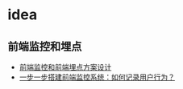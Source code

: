 # idea

## 前端监控和埋点

- [前端监控和前端埋点方案设计](https://github.com/forthealllight/blog/issues/23)
- [一步一步搭建前端监控系统：如何记录用户行为？](https://blog.fundebug.com/2019/08/03/how-to-record-user-behavior/)
